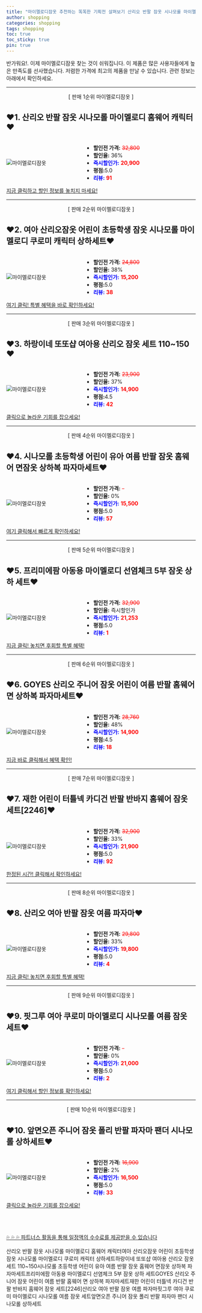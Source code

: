 ```yaml
---
title: "마이멜로디잠옷 추천하는 똑똑한 기획전 살펴보기 산리오 반팔 잠옷 시나모롤 마이멜로디"
author: shopping
categories: shopping
tags: shopping
toc: true
toc_sticky: true
pin: true
---
```

반가워요!. 이제 마이멜로디잠옷 찾는 것이 쉬워집니다. 이 제품은 많은 사용자들에게 높은 만족도를 선사했습니다. 저렴한 가격에 최고의 제품을 만날 수 있습니다. 관련 정보는 아래에서 확인하세요.

---
<p class="toplist" style="margin: 0 auto; display: block; width: fit-content;">[ 판매 1순위 마이멜로디잠옷 ]</p>

<h2><strong>❤️1. 산리오 반팔 잠옷 시나모롤 마이멜로디 홈웨어 캐릭터❤️</strong></h2>

<div style="display: flex; align-items: center;">
    <div style="flex: 0.4;">
        <img src="https://thumbnail10.coupangcdn.com/thumbnails/remote/230x230ex/image/vendor_inventory/843d/fce8cc463aa53ed8a4889cb4fdaa2aa1da3b7068d79357a9399392aea875.jpg" alt="마이멜로디잠옷" style="max-width: 100%;">
    </div>
    <div style="flex: 0.6; margin-left: 10px;">
        <ul>
            <li><strong>할인전 가격:</strong> <del style="color: red;">32,800</del></li>
            <li><strong>할인율:</strong> 36%</li>
            <li><span style='color:blue'><strong>즉시할인가:</strong></span> <span style='color:red'><strong>20,900</strong></span></li>
            <li><strong>평점:</strong>5.0</li>
            <li><span style='color:blue'><strong>리뷰:</strong></span> <span style='color:red'><strong>91</strong></span></li>
        </ul>
    </div>
</div>
<div class="center">
    <a href="https://selin100587001.github.io?lptag=AF9450613&subid=githubio&pageKey=7354267329&traceid=V0-153&itemId=18932127914&vendorItemId=89200102252" class="myButton">
        지금 클릭하고 할인 정보를 놓치지 마세요!
    </a>
</div>


---
<p class="toplist" style="margin: 0 auto; display: block; width: fit-content;">[ 판매 2순위 마이멜로디잠옷 ]</p>

<h2><strong>❤️2. 여아 산리오잠옷 어린이 초등학생 잠옷 시나모롤 마이멜로디 쿠로미 캐릭터 상하세트❤️</strong></h2>

<div style="display: flex; align-items: center;">
    <div style="flex: 0.4;">
        <img src="https://thumbnail10.coupangcdn.com/thumbnails/remote/230x230ex/image/vendor_inventory/dc06/12d8bab71d7455b59485b2591f323f3623188cd3b19bb2831ff509c20967.png" alt="마이멜로디잠옷" style="max-width: 100%;">
    </div>
    <div style="flex: 0.6; margin-left: 10px;">
        <ul>
            <li><strong>할인전 가격:</strong> <del style="color: red;">24,800</del></li>
            <li><strong>할인율:</strong> 38%</li>
            <li><span style='color:blue'><strong>즉시할인가:</strong></span> <span style='color:red'><strong>15,200</strong></span></li>
            <li><strong>평점:</strong>5.0</li>
            <li><span style='color:blue'><strong>리뷰:</strong></span> <span style='color:red'><strong>38</strong></span></li>
        </ul>
    </div>
</div>
<div class="center">
    <a href="https://selin100587001.github.io?lptag=AF9450613&subid=githubio&pageKey=7638673141&traceid=V0-153&itemId=20290177910&vendorItemId=87288898256" class="myButton">
        여기 클릭! 특별 혜택을 바로 확인하세요!
    </a>
</div>


---
<p class="toplist" style="margin: 0 auto; display: block; width: fit-content;">[ 판매 3순위 마이멜로디잠옷 ]</p>

<h2><strong>❤️3. 하랑이네 또또샵 여아용 산리오 잠옷 세트 110~150❤️</strong></h2>

<div style="display: flex; align-items: center;">
    <div style="flex: 0.4;">
        <img src="https://thumbnail8.coupangcdn.com/thumbnails/remote/230x230ex/image/vendor_inventory/2fe2/84cfd575fe20c1c8f9c2042c4904e5cc53e9c7bbac347427c7dd3d76dd85.jpg" alt="마이멜로디잠옷" style="max-width: 100%;">
    </div>
    <div style="flex: 0.6; margin-left: 10px;">
        <ul>
            <li><strong>할인전 가격:</strong> <del style="color: red;">23,900</del></li>
            <li><strong>할인율:</strong> 37%</li>
            <li><span style='color:blue'><strong>즉시할인가:</strong></span> <span style='color:red'><strong>14,900</strong></span></li>
            <li><strong>평점:</strong>4.5</li>
            <li><span style='color:blue'><strong>리뷰:</strong></span> <span style='color:red'><strong>42</strong></span></li>
        </ul>
    </div>
</div>
<div class="center">
    <a href="https://selin100587001.github.io?lptag=AF9450613&subid=githubio&pageKey=7890043814&traceid=V0-153&itemId=21598660397&vendorItemId=88662881886" class="myButton">
        클릭으로 놀라운 기회를 잡으세요!
    </a>
</div>


---
<p class="toplist" style="margin: 0 auto; display: block; width: fit-content;">[ 판매 4순위 마이멜로디잠옷 ]</p>

<h2><strong>❤️4. 시나모롤 초등학생 어린이 유아 여름 반팔 잠옷 홈웨어 면잠옷 상하복 파자마세트❤️</strong></h2>

<div style="display: flex; align-items: center;">
    <div style="flex: 0.4;">
        <img src="https://thumbnail9.coupangcdn.com/thumbnails/remote/230x230ex/image/vendor_inventory/dc41/e73e2f242573d7a2e2f39e1ecda487e829317d5125647c54649523519742.jpg" alt="마이멜로디잠옷" style="max-width: 100%;">
    </div>
    <div style="flex: 0.6; margin-left: 10px;">
        <ul>
            <li><strong>할인전 가격:</strong> <del style="color: red;">-</del></li>
            <li><strong>할인율:</strong> 0%</li>
            <li><span style='color:blue'><strong>즉시할인가:</strong></span> <span style='color:red'><strong>15,500</strong></span></li>
            <li><strong>평점:</strong>5.0</li>
            <li><span style='color:blue'><strong>리뷰:</strong></span> <span style='color:red'><strong>57</strong></span></li>
        </ul>
    </div>
</div>
<div class="center">
    <a href="https://selin100587001.github.io?lptag=AF9450613&subid=githubio&pageKey=7405394364&traceid=V0-153&itemId=22728667319&vendorItemId=89764019676" class="myButton">
        여기 클릭해서 빠르게 확인하세요!
    </a>
</div>


---
<p class="toplist" style="margin: 0 auto; display: block; width: fit-content;">[ 판매 5순위 마이멜로디잠옷 ]</p>

<h2><strong>❤️5. 프리미에팜 아동용 마이멜로디 선염체크 5부 잠옷 상하 세트❤️</strong></h2>

<div style="display: flex; align-items: center;">
    <div style="flex: 0.4;">
        <img src="https://thumbnail10.coupangcdn.com/thumbnails/remote/230x230ex/image/retail/images/749705676245933-9983ca03-cbf2-43b2-9f53-eab06a576699.jpg" alt="마이멜로디잠옷" style="max-width: 100%;">
    </div>
    <div style="flex: 0.6; margin-left: 10px;">
        <ul>
            <li><strong>할인전 가격:</strong> <del style="color: red;">32,900</del></li>
            <li><strong>할인율:</strong> 즉시할인가</li>
            <li><span style='color:blue'><strong>즉시할인가:</strong></span> <span style='color:red'><strong>21,253</strong></span></li>
            <li><strong>평점:</strong>5.0</li>
            <li><span style='color:blue'><strong>리뷰:</strong></span> <span style='color:red'><strong>1</strong></span></li>
        </ul>
    </div>
</div>
<div class="center">
    <a href="https://selin100587001.github.io?lptag=AF9450613&subid=githubio&pageKey=7886867235&traceid=V0-153&itemId=21581504472&vendorItemId=88633158323" class="myButton">
        지금 클릭! 놓치면 후회할 특별 혜택!
    </a>
</div>


---
<p class="toplist" style="margin: 0 auto; display: block; width: fit-content;">[ 판매 6순위 마이멜로디잠옷 ]</p>

<h2><strong>❤️6. GOYES 산리오 주니어 잠옷 어린이 여름 반팔 홈웨어 면 상하복 파자마세트❤️</strong></h2>

<div style="display: flex; align-items: center;">
    <div style="flex: 0.4;">
        <img src="https://thumbnail10.coupangcdn.com/thumbnails/remote/230x230ex/image/vendor_inventory/2c17/f6f16b8a4a5513f56a86843c70df23eea4dab832ee0b7302e263efc5b47a.jpg" alt="마이멜로디잠옷" style="max-width: 100%;">
    </div>
    <div style="flex: 0.6; margin-left: 10px;">
        <ul>
            <li><strong>할인전 가격:</strong> <del style="color: red;">28,760</del></li>
            <li><strong>할인율:</strong> 48%</li>
            <li><span style='color:blue'><strong>즉시할인가:</strong></span> <span style='color:red'><strong>14,900</strong></span></li>
            <li><strong>평점:</strong>4.5</li>
            <li><span style='color:blue'><strong>리뷰:</strong></span> <span style='color:red'><strong>18</strong></span></li>
        </ul>
    </div>
</div>
<div class="center">
    <a href="https://selin100587001.github.io?lptag=AF9450613&subid=githubio&pageKey=7972621260&traceid=V0-153&itemId=22087982057&vendorItemId=90389600708" class="myButton">
        지금 바로 클릭해서 혜택 확인!
    </a>
</div>


---
<p class="toplist" style="margin: 0 auto; display: block; width: fit-content;">[ 판매 7순위 마이멜로디잠옷 ]</p>

<h2><strong>❤️7. 재한 어린이 터틀넥 카디건 반팔 반바지 홈웨어 잠옷 세트[2246]❤️</strong></h2>

<div style="display: flex; align-items: center;">
    <div style="flex: 0.4;">
        <img src="https://thumbnail8.coupangcdn.com/thumbnails/remote/230x230ex/image/vendor_inventory/8bf4/e41bc2d24576be07dcbedbbafea92dd0da9b1b9d44941bbf7caab2e4e95f.jpg" alt="마이멜로디잠옷" style="max-width: 100%;">
    </div>
    <div style="flex: 0.6; margin-left: 10px;">
        <ul>
            <li><strong>할인전 가격:</strong> <del style="color: red;">32,900</del></li>
            <li><strong>할인율:</strong> 33%</li>
            <li><span style='color:blue'><strong>즉시할인가:</strong></span> <span style='color:red'><strong>21,900</strong></span></li>
            <li><strong>평점:</strong>5.0</li>
            <li><span style='color:blue'><strong>리뷰:</strong></span> <span style='color:red'><strong>92</strong></span></li>
        </ul>
    </div>
</div>
<div class="center">
    <a href="https://selin100587001.github.io?lptag=AF9450613&subid=githubio&pageKey=6534009169&traceid=V0-153&itemId=14522926738&vendorItemId=81834982090" class="myButton">
        한정된 시간! 클릭해서 확인하세요!
    </a>
</div>


---
<p class="toplist" style="margin: 0 auto; display: block; width: fit-content;">[ 판매 8순위 마이멜로디잠옷 ]</p>

<h2><strong>❤️8. 산리오 여아 반팔 잠옷 여름 파자마❤️</strong></h2>

<div style="display: flex; align-items: center;">
    <div style="flex: 0.4;">
        <img src="https://thumbnail10.coupangcdn.com/thumbnails/remote/230x230ex/image/vendor_inventory/d056/0550eb01fa6afa20dcf193b1a9f28a48f7906af1701a76624e9d1eece2b1.jpg" alt="마이멜로디잠옷" style="max-width: 100%;">
    </div>
    <div style="flex: 0.6; margin-left: 10px;">
        <ul>
            <li><strong>할인전 가격:</strong> <del style="color: red;">29,800</del></li>
            <li><strong>할인율:</strong> 33%</li>
            <li><span style='color:blue'><strong>즉시할인가:</strong></span> <span style='color:red'><strong>19,800</strong></span></li>
            <li><strong>평점:</strong>5.0</li>
            <li><span style='color:blue'><strong>리뷰:</strong></span> <span style='color:red'><strong>4</strong></span></li>
        </ul>
    </div>
</div>
<div class="center">
    <a href="https://selin100587001.github.io?lptag=AF9450613&subid=githubio&pageKey=8130702962&traceid=V0-153&itemId=23089581363&vendorItemId=90123028479" class="myButton">
        지금 클릭! 놓치면 후회할 특별 혜택!
    </a>
</div>


---
<p class="toplist" style="margin: 0 auto; display: block; width: fit-content;">[ 판매 9순위 마이멜로디잠옷 ]</p>

<h2><strong>❤️9. 핏그루 여아 쿠로미 마이멜로디 시나모롤 여름 잠옷 세트❤️</strong></h2>

<div style="display: flex; align-items: center;">
    <div style="flex: 0.4;">
        <img src="https://thumbnail9.coupangcdn.com/thumbnails/remote/230x230ex/image/vendor_inventory/dec1/afc1ff6a4c9b9af8667714f94c510ca53d8801d1f4e05c07cdc3fc60c7d2.jpg" alt="마이멜로디잠옷" style="max-width: 100%;">
    </div>
    <div style="flex: 0.6; margin-left: 10px;">
        <ul>
            <li><strong>할인전 가격:</strong> <del style="color: red;">-</del></li>
            <li><strong>할인율:</strong> 0%</li>
            <li><span style='color:blue'><strong>즉시할인가:</strong></span> <span style='color:red'><strong>21,000</strong></span></li>
            <li><strong>평점:</strong>5.0</li>
            <li><span style='color:blue'><strong>리뷰:</strong></span> <span style='color:red'><strong>2</strong></span></li>
        </ul>
    </div>
</div>
<div class="center">
    <a href="https://selin100587001.github.io?lptag=AF9450613&subid=githubio&pageKey=8178852650&traceid=V0-153&itemId=23378683107&vendorItemId=90408745890" class="myButton">
        여기 클릭해서 할인 정보를 확인하세요!
    </a>
</div>


---
<p class="toplist" style="margin: 0 auto; display: block; width: fit-content;">[ 판매 10순위 마이멜로디잠옷 ]</p>

<h2><strong>❤️10. 앞면오픈 주니어 잠옷 폴리 반팔 파자마 팬더 시나모롤 상하세트❤️</strong></h2>

<div style="display: flex; align-items: center;">
    <div style="flex: 0.4;">
        <img src="https://thumbnail9.coupangcdn.com/thumbnails/remote/230x230ex/image/vendor_inventory/de3c/17a1882aef7edf569e8b94f7bac054386d0ca1bb2aa0140660afcd40253f.jpg" alt="마이멜로디잠옷" style="max-width: 100%;">
    </div>
    <div style="flex: 0.6; margin-left: 10px;">
        <ul>
            <li><strong>할인전 가격:</strong> <del style="color: red;">16,900</del></li>
            <li><strong>할인율:</strong> 2%</li>
            <li><span style='color:blue'><strong>즉시할인가:</strong></span> <span style='color:red'><strong>16,500</strong></span></li>
            <li><strong>평점:</strong>5.0</li>
            <li><span style='color:blue'><strong>리뷰:</strong></span> <span style='color:red'><strong>33</strong></span></li>
        </ul>
    </div>
</div>
<div class="center">
    <a href="https://selin100587001.github.io?lptag=AF9450613&subid=githubio&pageKey=8072469455&traceid=V0-153&itemId=22728728272&vendorItemId=89764079048" class="myButton">
        클릭으로 놀라운 기회를 잡으세요!
    </a>
</div>

<br><br><br>[💦 💦 💦 파트너스 활동을 통해 일정액의 수수료를 제공받을 수 있습니다](https://link.coupang.com/a/bcpT2c)<br><br>산리오 반팔 잠옷 시나모롤 마이멜로디 홈웨어 캐릭터여아 산리오잠옷 어린이 초등학생 잠옷 시나모롤 마이멜로디 쿠로미 캐릭터 상하세트하랑이네 또또샵 여아용 산리오 잠옷 세트 110~150시나모롤 초등학생 어린이 유아 여름 반팔 잠옷 홈웨어 면잠옷 상하복 파자마세트프리미에팜 아동용 마이멜로디 선염체크 5부 잠옷 상하 세트GOYES 산리오 주니어 잠옷 어린이 여름 반팔 홈웨어 면 상하복 파자마세트재한 어린이 터틀넥 카디건 반팔 반바지 홈웨어 잠옷 세트[2246]산리오 여아 반팔 잠옷 여름 파자마핏그루 여아 쿠로미 마이멜로디 시나모롤 여름 잠옷 세트앞면오픈 주니어 잠옷 폴리 반팔 파자마 팬더 시나모롤 상하세트